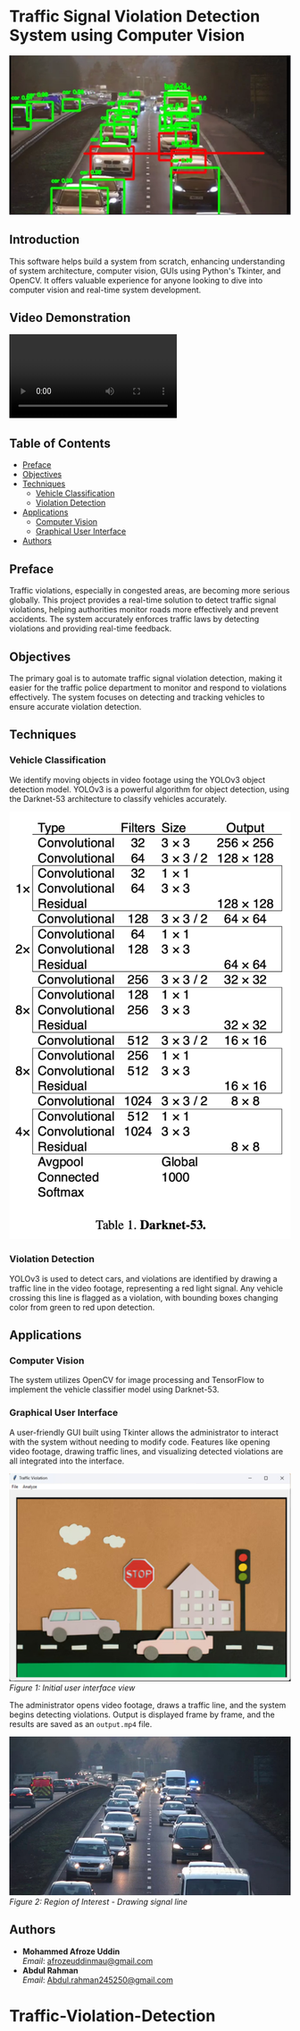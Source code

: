 # Traffic Signal Violation Detection System using Computer Vision

![Violation_Detection_Frame](Images/detected%20frame.png)

## Introduction
This software helps build a system from scratch, enhancing understanding of system architecture, computer vision, GUIs using Python's Tkinter, and OpenCV. It offers valuable experience for anyone looking to dive into computer vision and real-time system development.

## Video Demonstration
![Video Demostration](Materials/output/compar%20view.mp4)

## Table of Contents
- [Preface](#preface)
- [Objectives](#objectives)
- [Techniques](#techniques)
  - [Vehicle Classification](#vehicle-classification)
  - [Violation Detection](#violation-detection)
- [Applications](#applications)
  - [Computer Vision](#computer-vision)
  - [Graphical User Interface](#graphical-user-interface)
- [Authors](#authors)

## Preface
Traffic violations, especially in congested areas, are becoming more serious globally. This project provides a real-time solution to detect traffic signal violations, helping authorities monitor roads more effectively and prevent accidents. The system accurately enforces traffic laws by detecting violations and providing real-time feedback.

## Objectives
The primary goal is to automate traffic signal violation detection, making it easier for the traffic police department to monitor and respond to violations effectively. The system focuses on detecting and tracking vehicles to ensure accurate violation detection.

## Techniques
### Vehicle Classification
We identify moving objects in video footage using the YOLOv3 object detection model. YOLOv3 is a powerful algorithm for object detection, using the Darknet-53 architecture to classify vehicles accurately.

![Darknet Architecture](Images/Darknet53.png)

### Violation Detection
YOLOv3 is used to detect cars, and violations are identified by drawing a traffic line in the video footage, representing a red light signal. Any vehicle crossing this line is flagged as a violation, with bounding boxes changing color from green to red upon detection.

## Applications
### Computer Vision
The system utilizes OpenCV for image processing and TensorFlow to implement the vehicle classifier model using Darknet-53.

### Graphical User Interface
A user-friendly GUI built using Tkinter allows the administrator to interact with the system without needing to modify code. Features like opening video footage, drawing traffic lines, and visualizing detected violations are all integrated into the interface.

![Initial View](Images/initial%20view.jpg)  
*Figure 1: Initial user interface view*

The administrator opens video footage, draws a traffic line, and the system begins detecting violations. Output is displayed frame by frame, and the results are saved as an `output.mp4` file.

![Selected Region](Images/original%20frame.jpg)  
*Figure 2: Region of Interest - Drawing signal line*

## Authors
- **Mohammed Afroze Uddin**  
  *Email*: afrozeuddinmau@gmail.com  
- **Abdul Rahman**  
  *Email*: Abdul.rahman245250@gmail.com
# Traffic-Violation-Detection
